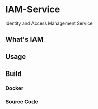 # IAM-Service
Identity and Access Management Service

## What's IAM


## Usage

## Build

### Docker

### Source Code